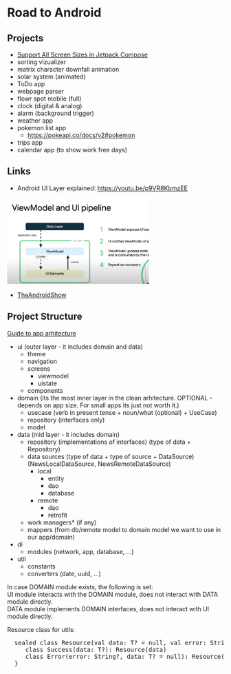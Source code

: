 # Road to Android

## Projects
  
- [Support All Screen Sizes in Jetpack Compose](https://github.com/zprima/compose-adaptive)
- sorting vizualizer
- matrix character downfall animation
- solar system (animated)
- ToDo app
- webpage parser
- flowr spot mobile (full)
- clock (digital & analog)
- alarm (background trigger)
- weather app
- pokemon list app
  - https://pokeapi.co/docs/v2#pokemon
- trips app
- calendar app (to show work free days)
   
## Links
- Android UI Layer explained: https://youtu.be/p9VR8KbmzEE

<img src="vm_as_state_holder.png" height="200px" />

- [TheAndroidShow](https://www.youtube.com/hashtag/theandroidshow)

## Project Structure
[Guide to app arhitecture](https://developer.android.com/jetpack/guide)

- ui (outer layer - it includes domain and data)
  - theme
  - navigation
  - screens
    - viewmodel
    - uistate
  - components
- domain (its the most inner layer in the clean arhitecture. OPTIONAL - depends on app size. For small apps its just not worth it.)
  - usecase (verb in present tense + noun/what (optional) + UseCase)
  - repository (interfaces only)
  - model
- data (mid layer - it includes domain) 
  - repository (implementations of interfaces) (type of data + Repository)
  - data sources (type of data + type of source + DataSource) (NewsLocalDataSource, NewsRemoteDataSource)
    - local
        - entity
        - dao
        - database
    - remote
        - dao
        - retrofit
  - work managers* (if any)
  - mappers (from db/remote model to domain model we want to use in our app/domain)
- di
  - modules (network, app, database, ...)
- util
  - constants
  - converters (date, uuid, ...)

In case DOMAIN module exists, the following is set:   
UI module interacts with the DOMAIN module, does not interact with DATA module directly.   
DATA module implements DOMAIN interfaces, does not interact with UI module directly.   
   
Resource class for utils:
<pre>
  sealed class Resource<T>(val data: T? = null, val error: String? = null){   
     class Success<T>(data: T?): Resource<T>(data)   
     class Error<T>(error: String?, data: T? = null): Resource<T>(data, error)   
  }
</pre>

